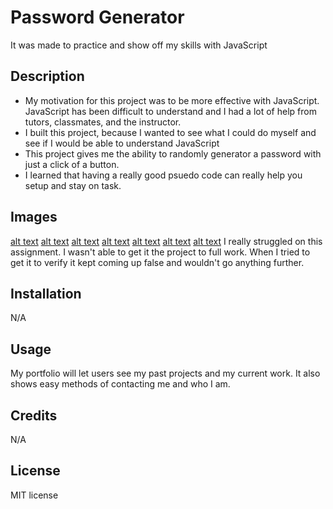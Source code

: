 # Password Generator
It was made to practice and show off my skills with JavaScript
## Description

- My motivation for this project was to be more effective with JavaScript. JavaScript has been difficult to understand and I had a lot of help from tutors, classmates, and the instructor.    
- I built this project, because I wanted to see what I could do myself and see if I would be able to understand JavaScript
- This project gives me the ability to randomly generator a password with just a click of a button. 
- I learned that having a really good psuedo code can really help you setup and stay on task.   

## Images
[alt text](/images/screenshot1.png)
[alt text](/images/screenshot2.png)
[alt text](/images/screenshot3.png)
[alt text](/images/screenshot4.png)
[alt text](/images/screenshot5.png)
[alt text](/images/Screenshot6.png)
[alt text](/images/Screenshot7.png)
I really struggled on this assignment. I wasn't able to get it the project to full work. When I tried to get it to verify it kept coming up false and wouldn't go anything further.
## Installation

N/A

## Usage

My portfolio will let users see my past projects and my current work. It also shows easy methods of contacting me and who I am.


## Credits

N/A

## License

MIT license